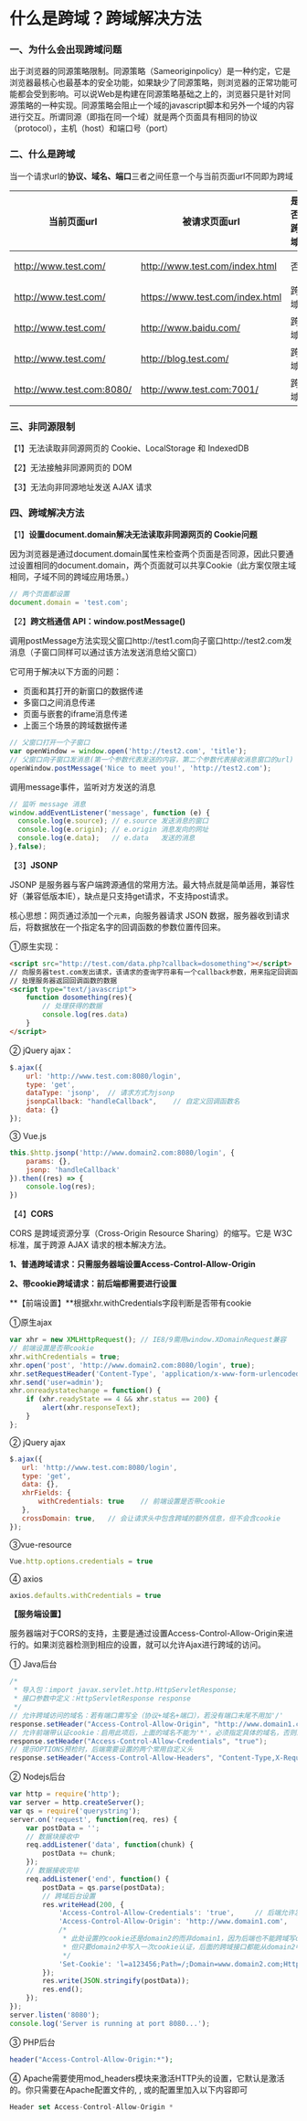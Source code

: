 # 什么是跨域？跨域解决方法

### 一、为什么会出现跨域问题

出于浏览器的同源策略限制。同源策略（Sameoriginpolicy）是一种约定，它是浏览器最核心也最基本的安全功能，如果缺少了同源策略，则浏览器的正常功能可能都会受到影响。可以说Web是构建在同源策略基础之上的，浏览器只是针对同源策略的一种实现。同源策略会阻止一个域的javascript脚本和另外一个域的内容进行交互。所谓同源（即指在同一个域）就是两个页面具有相同的协议（protocol），主机（host）和端口号（port）

### 二、什么是跨域

当一个请求url的**协议、域名、端口**三者之间任意一个与当前页面url不同即为跨域

| **当前页面url**           | **被请求页面url**               | **是否跨域** | **原因**                       |
| ------------------------- | ------------------------------- | ------------ | ------------------------------ |
| http://www.test.com/      | http://www.test.com/index.html  | 否           | 同源（协议、域名、端口号相同） |
| http://www.test.com/      | https://www.test.com/index.html | 跨域         | 协议不同（http/https）         |
| http://www.test.com/      | http://www.baidu.com/           | 跨域         | 主域名不同（test/baidu）       |
| http://www.test.com/      | http://blog.test.com/           | 跨域         | 子域名不同（www/blog）         |
| http://www.test.com:8080/ | http://www.test.com:7001/       | 跨域         | 端口号不同（8080/7001）        |

### 三、非同源限制

【1】无法读取非同源网页的 Cookie、LocalStorage 和 IndexedDB

【2】无法接触非同源网页的 DOM

【3】无法向非同源地址发送 AJAX 请求

### 四、跨域解决方法

【1】**设置document.domain解决无法读取非同源网页的 Cookie问题**

因为浏览器是通过document.domain属性来检查两个页面是否同源，因此只要通过设置相同的document.domain，两个页面就可以共享Cookie（此方案仅限主域相同，子域不同的跨域应用场景。）

```javascript
// 两个页面都设置
document.domain = 'test.com';
```

【2】**跨文档通信 API：window.postMessage()**

调用postMessage方法实现父窗口http://test1.com向子窗口http://test2.com发消息（子窗口同样可以通过该方法发送消息给父窗口）

它可用于解决以下方面的问题：

+ 页面和其打开的新窗口的数据传递
+ 多窗口之间消息传递
+ 页面与嵌套的iframe消息传递
+ 上面三个场景的跨域数据传递

```javascript
// 父窗口打开一个子窗口
var openWindow = window.open('http://test2.com', 'title');
// 父窗口向子窗口发消息(第一个参数代表发送的内容，第二个参数代表接收消息窗口的url)
openWindow.postMessage('Nice to meet you!', 'http://test2.com');
```

调用message事件，监听对方发送的消息

```javascript
// 监听 message 消息
window.addEventListener('message', function (e) {
  console.log(e.source); // e.source 发送消息的窗口
  console.log(e.origin); // e.origin 消息发向的网址
  console.log(e.data);   // e.data   发送的消息
},false);
```

【3】**JSONP**

JSONP 是服务器与客户端跨源通信的常用方法。最大特点就是简单适用，兼容性好（兼容低版本IE），缺点是只支持get请求，不支持post请求。

核心思想：网页通过添加一个`元素`，向服务器请求 JSON 数据，服务器收到请求后，将数据放在一个指定名字的回调函数的参数位置传回来。

①原生实现：

```html
<script src="http://test.com/data.php?callback=dosomething"></script>
// 向服务器test.com发出请求，该请求的查询字符串有一个callback参数，用来指定回调函数的名字
// 处理服务器返回回调函数的数据
<script type="text/javascript">
    function dosomething(res){
        // 处理获得的数据
        console.log(res.data)
    }
</script>
```

② jQuery ajax：

```javascript
$.ajax({
    url: 'http://www.test.com:8080/login',
    type: 'get',
    dataType: 'jsonp',  // 请求方式为jsonp
    jsonpCallback: "handleCallback",    // 自定义回调函数名
    data: {}
});
```

③ Vue.js

```javascript
this.$http.jsonp('http://www.domain2.com:8080/login', {
    params: {},
    jsonp: 'handleCallback'
}).then((res) => {
    console.log(res); 
})
```

【4】**CORS**

CORS 是跨域资源分享（Cross-Origin Resource Sharing）的缩写。它是 W3C 标准，属于跨源 AJAX 请求的根本解决方法。

**1、普通跨域请求：只需服务器端设置Access-Control-Allow-Origin**

**2、带cookie跨域请求：前后端都需要进行设置**

**【前端设置】**根据xhr.withCredentials字段判断是否带有cookie

①原生ajax

```javascript
var xhr = new XMLHttpRequest(); // IE8/9需用window.XDomainRequest兼容
// 前端设置是否带cookie
xhr.withCredentials = true;
xhr.open('post', 'http://www.domain2.com:8080/login', true);
xhr.setRequestHeader('Content-Type', 'application/x-www-form-urlencoded');
xhr.send('user=admin');
xhr.onreadystatechange = function() {
    if (xhr.readyState == 4 && xhr.status == 200) {
        alert(xhr.responseText);
    }
};
```

② jQuery ajax 

```javascript
$.ajax({
   url: 'http://www.test.com:8080/login',
   type: 'get',
   data: {},
   xhrFields: {
       withCredentials: true    // 前端设置是否带cookie
   },
   crossDomain: true,   // 会让请求头中包含跨域的额外信息，但不会含cookie
});
```

③vue-resource

```javascript
Vue.http.options.credentials = true
```

④ axios 

```javascript
axios.defaults.withCredentials = true
```

**【服务端设置】**

服务器端对于CORS的支持，主要是通过设置Access-Control-Allow-Origin来进行的。如果浏览器检测到相应的设置，就可以允许Ajax进行跨域的访问。

① Java后台

```java
/*
 * 导入包：import javax.servlet.http.HttpServletResponse;
 * 接口参数中定义：HttpServletResponse response
 */
// 允许跨域访问的域名：若有端口需写全（协议+域名+端口），若没有端口末尾不用加'/'
response.setHeader("Access-Control-Allow-Origin", "http://www.domain1.com"); 
// 允许前端带认证cookie：启用此项后，上面的域名不能为'*'，必须指定具体的域名，否则浏览器会提示
response.setHeader("Access-Control-Allow-Credentials", "true"); 
// 提示OPTIONS预检时，后端需要设置的两个常用自定义头
response.setHeader("Access-Control-Allow-Headers", "Content-Type,X-Requested-With");
```

② Nodejs后台

```javascript
var http = require('http');
var server = http.createServer();
var qs = require('querystring');
server.on('request', function(req, res) {
    var postData = '';
    // 数据块接收中
    req.addListener('data', function(chunk) {
        postData += chunk;
    });
    // 数据接收完毕
    req.addListener('end', function() {
        postData = qs.parse(postData);
        // 跨域后台设置
        res.writeHead(200, {
            'Access-Control-Allow-Credentials': 'true',     // 后端允许发送Cookie
            'Access-Control-Allow-Origin': 'http://www.domain1.com',    // 允许访问的域（协议+域名+端口）
            /* 
             * 此处设置的cookie还是domain2的而非domain1，因为后端也不能跨域写cookie(nginx反向代理可以实现)，
             * 但只要domain2中写入一次cookie认证，后面的跨域接口都能从domain2中获取cookie，从而实现所有的接口都能跨域访问
             */
            'Set-Cookie': 'l=a123456;Path=/;Domain=www.domain2.com;HttpOnly'  // HttpOnly的作用是让js无法读取cookie
        });
        res.write(JSON.stringify(postData));
        res.end();
    });
});
server.listen('8080');
console.log('Server is running at port 8080...');
```

③ PHP后台

```php
header("Access-Control-Allow-Origin:*");
```

④ Apache需要使用mod_headers模块来激活HTTP头的设置，它默认是激活的。你只需要在Apache配置文件的<Directory>, <Location>, <Files>或<VirtualHost>的配置里加入以下内容即可

```javascript
Header set Access-Control-Allow-Origin *
```